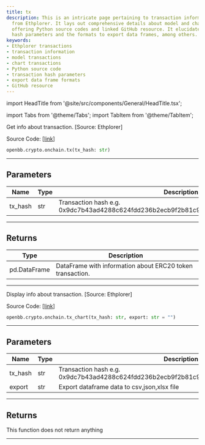 ```yaml
---
title: tx
description: This is an intricate page pertaining to transaction information sourcing
  from Ethplorer. It lays out comprehensive details about model and chart transactions,
  offering Python source codes and linked GitHub resource. It elucidates transaction
  hash parameters and the formats to export data frames, among others.
keywords:
- Ethplorer transactions
- transaction information
- model transactions
- chart transactions
- Python source code
- transaction hash parameters
- export data frame formats
- GitHub resource
---
```


import HeadTitle from '@site/src/components/General/HeadTitle.tsx';

<HeadTitle title="crypto.onchain.tx - Reference | OpenBB SDK Docs" />

import Tabs from '@theme/Tabs';
import TabItem from '@theme/TabItem';

<Tabs>
<TabItem value="model" label="Model" default>

Get info about transaction. [Source: Ethplorer]

Source Code: [[link](https://github.com/OpenBB-finance/OpenBB/tree/main/openbb_terminal/cryptocurrency/onchain/ethplorer_model.py#L444)]

```python
openbb.crypto.onchain.tx(tx_hash: str)
```

---

## Parameters

| Name | Type | Description | Default | Optional |
| ---- | ---- | ----------- | ------- | -------- |
| tx_hash | str | Transaction hash e.g. 0x9dc7b43ad4288c624fdd236b2ecb9f2b81c93e706b2ffd1d19b112c1df7849e6 | None | False |


---

## Returns

| Type | Description |
| ---- | ----------- |
| pd.DataFrame | DataFrame with information about ERC20 token transaction. |
---

</TabItem>
<TabItem value="view" label="Chart">

Display info about transaction. [Source: Ethplorer]

Source Code: [[link](https://github.com/OpenBB-finance/OpenBB/tree/main/openbb_terminal/cryptocurrency/onchain/ethplorer_view.py#L249)]

```python
openbb.crypto.onchain.tx_chart(tx_hash: str, export: str = "")
```

---

## Parameters

| Name | Type | Description | Default | Optional |
| ---- | ---- | ----------- | ------- | -------- |
| tx_hash | str | Transaction hash e.g. 0x9dc7b43ad4288c624fdd236b2ecb9f2b81c93e706b2ffd1d19b112c1df7849e6 | None | False |
| export | str | Export dataframe data to csv,json,xlsx file |  | True |


---

## Returns

This function does not return anything

---

</TabItem>
</Tabs>
